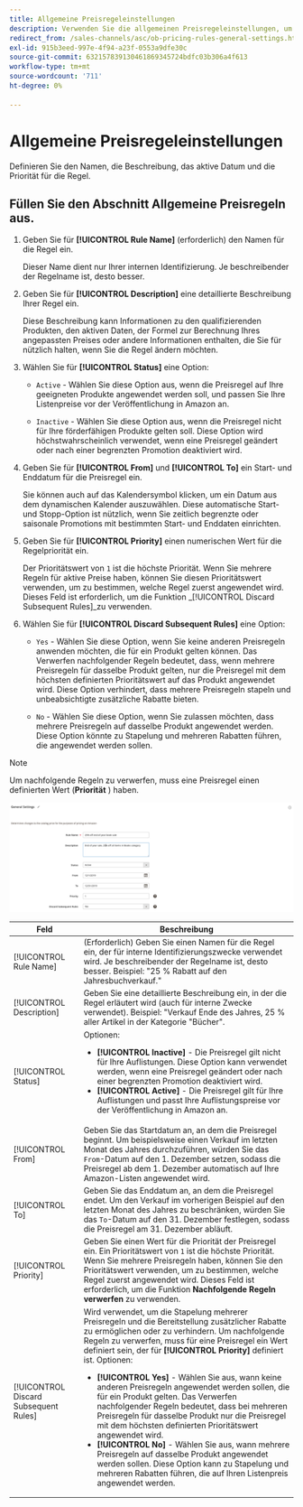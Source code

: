 ```yaml
---
title: Allgemeine Preisregeleinstellungen
description: Verwenden Sie die allgemeinen Preisregeleinstellungen, um die Hauptmerkmale einer Regel für den Börsennotierungspreis zu definieren.
redirect_from: /sales-channels/asc/ob-pricing-rules-general-settings.html
exl-id: 915b3eed-997e-4f94-a23f-0553a9dfe30c
source-git-commit: 632157839130461869345724bdfc03b306a4f613
workflow-type: tm+mt
source-wordcount: '711'
ht-degree: 0%

---
```


# Allgemeine Preisregeleinstellungen

Definieren Sie den Namen, die Beschreibung, das aktive Datum und die Priorität für die Regel.

## Füllen Sie den Abschnitt Allgemeine Preisregeln aus.

1. Geben Sie für **[!UICONTROL Rule Name]** (erforderlich) den Namen für die Regel ein.

   Dieser Name dient nur Ihrer internen Identifizierung. Je beschreibender der Regelname ist, desto besser.

1. Geben Sie für **[!UICONTROL Description]** eine detaillierte Beschreibung Ihrer Regel ein.

   Diese Beschreibung kann Informationen zu den qualifizierenden Produkten, den aktiven Daten, der Formel zur Berechnung Ihres angepassten Preises oder andere Informationen enthalten, die Sie für nützlich halten, wenn Sie die Regel ändern möchten.

1. Wählen Sie für **[!UICONTROL Status]** eine Option:

   - `Active` - Wählen Sie diese Option aus, wenn die Preisregel auf Ihre geeigneten Produkte angewendet werden soll, und passen Sie Ihre Listenpreise vor der Veröffentlichung in Amazon an.

   - `Inactive` - Wählen Sie diese Option aus, wenn die Preisregel nicht für Ihre förderfähigen Produkte gelten soll. Diese Option wird höchstwahrscheinlich verwendet, wenn eine Preisregel geändert oder nach einer begrenzten Promotion deaktiviert wird.

1. Geben Sie für **[!UICONTROL From]** und **[!UICONTROL To]** ein Start- und Enddatum für die Preisregel ein.

   Sie können auch auf das Kalendersymbol klicken, um ein Datum aus dem dynamischen Kalender auszuwählen. Diese automatische Start- und Stopp-Option ist nützlich, wenn Sie zeitlich begrenzte oder saisonale Promotions mit bestimmten Start- und Enddaten einrichten.

1. Geben Sie für **[!UICONTROL Priority]** einen numerischen Wert für die Regelpriorität ein.

   Der Prioritätswert von `1` ist die höchste Priorität. Wenn Sie mehrere Regeln für aktive Preise haben, können Sie diesen Prioritätswert verwenden, um zu bestimmen, welche Regel zuerst angewendet wird. Dieses Feld ist erforderlich, um die Funktion _[!UICONTROL Discard Subsequent Rules]_zu verwenden.

1. Wählen Sie für **[!UICONTROL Discard Subsequent Rules]** eine Option:

   - `Yes` - Wählen Sie diese Option, wenn Sie keine anderen Preisregeln anwenden möchten, die für ein Produkt gelten können. Das Verwerfen nachfolgender Regeln bedeutet, dass, wenn mehrere Preisregeln für dasselbe Produkt gelten, nur die Preisregel mit dem höchsten definierten Prioritätswert auf das Produkt angewendet wird. Diese Option verhindert, dass mehrere Preisregeln stapeln und unbeabsichtigte zusätzliche Rabatte bieten.

   - `No` - Wählen Sie diese Option, wenn Sie zulassen möchten, dass mehrere Preisregeln auf dasselbe Produkt angewendet werden. Diese Option könnte zu Stapelung und mehreren Rabatten führen, die angewendet werden sollen.

>[!NOTE]
>
>Um nachfolgende Regeln zu verwerfen, muss eine Preisregel einen definierten Wert (**Priorität** ) haben.

![Allgemeine Preisregeleinstellungen](assets/amazon-pricing-rule-general.png)

| Feld | Beschreibung |
|---|---|
| [!UICONTROL Rule Name] | (Erforderlich) Geben Sie einen Namen für die Regel ein, der für interne Identifizierungszwecke verwendet wird. Je beschreibender der Regelname ist, desto besser. Beispiel: &quot;25 % Rabatt auf den Jahresbuchverkauf.&quot; |
| [!UICONTROL Description] | Geben Sie eine detaillierte Beschreibung ein, in der die Regel erläutert wird (auch für interne Zwecke verwendet). Beispiel: &quot;Verkauf Ende des Jahres, 25 % aller Artikel in der Kategorie &quot;Bücher&quot;. |
| [!UICONTROL Status] | Optionen:<ul><li>**[!UICONTROL Inactive]** - Die Preisregel gilt nicht für Ihre Auflistungen. Diese Option kann verwendet werden, wenn eine Preisregel geändert oder nach einer begrenzten Promotion deaktiviert wird.</li><li>**[!UICONTROL Active]** - Die Preisregel gilt für Ihre Auflistungen und passt Ihre Auflistungspreise vor der Veröffentlichung in Amazon an.</li></ul> |
| [!UICONTROL From] | Geben Sie das Startdatum an, an dem die Preisregel beginnt. Um beispielsweise einen Verkauf im letzten Monat des Jahres durchzuführen, würden Sie das `From`-Datum auf den 1. Dezember setzen, sodass die Preisregel ab dem 1. Dezember automatisch auf Ihre Amazon-Listen angewendet wird. |
| [!UICONTROL To] | Geben Sie das Enddatum an, an dem die Preisregel endet. Um den Verkauf im vorherigen Beispiel auf den letzten Monat des Jahres zu beschränken, würden Sie das `To`-Datum auf den 31. Dezember festlegen, sodass die Preisregel am 31. Dezember abläuft. |
| [!UICONTROL Priority] | Geben Sie einen Wert für die Priorität der Preisregel ein. Ein Prioritätswert von `1` ist die höchste Priorität. Wenn Sie mehrere Preisregeln haben, können Sie den Prioritätswert verwenden, um zu bestimmen, welche Regel zuerst angewendet wird. Dieses Feld ist erforderlich, um die Funktion **Nachfolgende Regeln verwerfen** zu verwenden. |
| [!UICONTROL Discard Subsequent Rules] | Wird verwendet, um die Stapelung mehrerer Preisregeln und die Bereitstellung zusätzlicher Rabatte zu ermöglichen oder zu verhindern. Um nachfolgende Regeln zu verwerfen, muss für eine Preisregel ein Wert definiert sein, der für **[!UICONTROL Priority]** definiert ist. Optionen:<ul><li>**[!UICONTROL Yes]** - Wählen Sie aus, wann keine anderen Preisregeln angewendet werden sollen, die für ein Produkt gelten. Das Verwerfen nachfolgender Regeln bedeutet, dass bei mehreren Preisregeln für dasselbe Produkt nur die Preisregel mit dem höchsten definierten Prioritätswert angewendet wird.</li><li>**[!UICONTROL No]** - Wählen Sie aus, wann mehrere Preisregeln auf dasselbe Produkt angewendet werden sollen. Diese Option kann zu Stapelung und mehreren Rabatten führen, die auf Ihren Listenpreis angewendet werden.</li></ul> |
